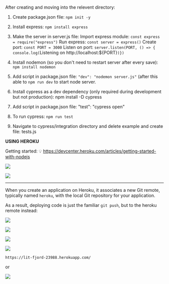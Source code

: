 After creating and moving into the relevent directory:
1. Create package.json file: `npm init -y` 
2. Install express: `npm install express` 
3. Make the server in server.js file: 
    Import express module: `const express = require("express")`
    Run express: `const server = express()`
    Create port: `const PORT = 3000`
    Listen on port: `server.listen(PORT, () => {
    console.log(`Listening on http://localhost:${PORT}`)})`
 
 4. Install nodemon (so you don't need to restart server after every save): `npm install nodemon`
 5. Add script in package.json file: `"dev": "nodemon server.js"` (after this able to `npm run dev` to start node server. 
 6. Install cypress as a dev dependency (only required during development but not production): npm install -D cypress
 7. Add script in package.json file: "test": "cypress open"
 8. To run cypress: `npm run test`
 9. Navigate to cypress/integration directory and delete example and create file: tests.js


**USING HEROKU**

Getting started:
:bulb: https://devcenter.heroku.com/articles/getting-started-with-nodejs

![](https://i.imgur.com/E7n7Nio.png)

![](https://i.imgur.com/bLG2TZY.png)

---

When you create an application on Heroku, it associates a new Git remote, typically named `heroku`, with the local Git repository for your application.

As a result, deploying code is just the familiar `git push`, but to the heroku remote instead:

![](https://i.imgur.com/epJvcBa.png)


![](https://i.imgur.com/WaCDvhZ.png)


![](https://i.imgur.com/D5pddSp.png)


![](https://i.imgur.com/ELYsDL0.png)



`https://lit-fjord-23988.herokuapp.com/`

or

![](https://i.imgur.com/1SjgPB7.png)

